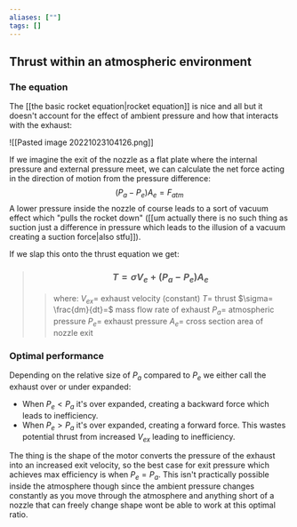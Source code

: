 ```yaml
---
aliases: [""]
tags: []
---
```


## Thrust within an atmospheric environment

### The equation

The [[the basic rocket equation|rocket equation]] is nice and all but it doesn't account for the effect of ambient pressure and how that interacts with the exhaust:

![[Pasted image 20221023104126.png]]

If we imagine the exit of the nozzle as a flat plate where the internal pressure and external pressure meet, we can calculate the net force acting in the direction of motion from the pressure difference:
$$ (P_{a} - P_{e})A_{e} = F_{atm} $$
A lower pressure inside the nozzle of course leads to a sort of vacuum effect which "pulls the rocket down" ([[um actually there is no such thing as suction just a difference in pressure which leads to the illusion of a vacuum creating a suction force|also stfu]]).

If we slap this onto the thrust equation we get:

> ### $$ T = \sigma V_{e} + (P_{a} - P_{e})A_{e} $$
>> where:
>> $V_{ex}=$ exhaust velocity (constant)
>> $T=$ thrust
>> $\sigma= \frac{dm}{dt}=$ mass flow rate of exhaust
>> $P_{a}=$ atmospheric pressure
>> $P_{e}=$ exhaust pressure
>> $A_{e}=$ cross section area of nozzle exit

### Optimal performance

Depending on the relative size of $P_{a}$ compared to $P_{e}$ we either call the exhaust over or under expanded:
- When $P_{e}<P_{a}$ it's over expanded, creating a backward force which leads to inefficiency. 
- When $P_{e}>P_{a}$ it's over expanded, creating a forward force. This wastes potential thrust from increased $V_{ex}$ leading to inefficiency.

The thing is the shape of the motor converts the pressure of the exhaust into an increased exit velocity, so the best case for exit pressure which achieves max efficiency is when $P_{e}=P_{a}$. This isn't practically possible inside the atmosphere though since the ambient pressure changes constantly as you move through the atmosphere and anything short of a nozzle that can freely change shape wont be able to work at this optimal ratio.

